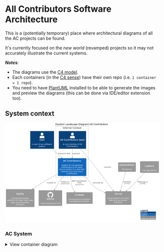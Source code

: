 # All Contributors Software Architecture

This is a (potentially temporary) place where architectural diagrams of all the AC projects can be found.

It's currently focused on the _new world_ (revamped) projects so it may not accurately illustrate the current systems.
<!-- ref: https://github.com/all-contributors/app/issues/329 -->

_**Notes**:_
-  The diagrams use the [C4 model](https://c4model.com/#CoreDiagrams).
-  Each containers (in the [C4 sense](https://c4model.com/#faq)) have their own repo (i.e. `1 container = 1 repo`).
- You need to have [PlantUML](https://plantuml.com/starting) installed to be able to generate the images and preview the diagrams (this can be done via IDE/editor extension too).

## System context
![AC_System_Context_Diagram](out/system/AC_System_Context.png)

<h3>AC System</h3>
<details>
  <summary>
    View container diagram
  </summary>
  <img src="./out/ac_container/AC_Container_Diagram.png" alt="AC_Container_Diagram">

  <h4>CLI</h4>
  <details>
    <summary>
      View component diagram
      </summary>
    <img src="./out/cli/Cli_Component_Diagram.png" alt="Cli_Component_Diagram">
  </details>
  <h4>Website</h4>
  <details>
    <summary>
      View component diagram
    </summary>
    <img src="./out/website/Website_Component_Diagram.png" alt="Website_Component_Diagram">
  </details>
  <h4>App</h4>
  <details>
    <summary>
      View component diagram
    </summary>
    <img src="./out/app/App_Component_Diagram.png" alt="App_Component_Diagram">
  </details>
  <h4>Library</h4>
  <details>
    <summary>
      View component diagram
      </summary>
    <img src="./out/lib/Lib_Component_Diagram.png" alt="Lib_Component_Diagram">
  </details>
  <h4>AC-Learn</h4>
  <details>
    <summary>
      View component diagram
      </summary>
    <img src="./out/acl/ACL_Component_Diagram.png" alt="ACL_Component_Diagram">
  </details>
  <h4>Specification</h4>
  <details>
    <summary>
      View component diagram
      </summary>
    <img src="./out/spec/Spec_Component_Diagram.png" alt="Spec_Component_Diagram">
  </details>
</details>
